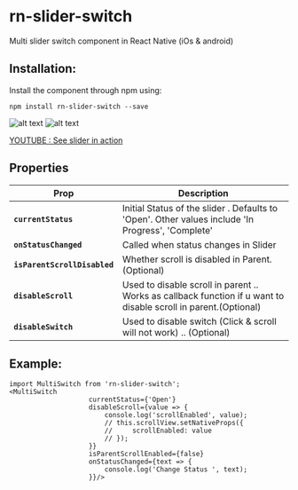 # rn-slider-switch
Multi slider switch component in React Native (iOs & android)



## Installation:

Install the component through npm using:

```
npm install rn-slider-switch --save
```

![alt text](https://raw.githubusercontent.com/victorkvarghese/rn-slider-switch/master/one.png)
![alt text](https://raw.githubusercontent.com/victorkvarghese/rn-slider-switch/master/last.png)

[YOUTUBE : See slider in action](https://www.youtube.com/watch?v=d7oeRdoRyFk&feature=youtu.be)

## Properties

| Prop                                                    | Description                                                                                                    |
| ------------------------------------------------------- | -------------------------------------------------------------------------------------------------------------- |
| **`currentStatus`**                                     | Initial Status of the slider . Defaults to 'Open'. Other values include 'In Progress', 'Complete'                   |
| **`onStatusChanged`**                                    | Called when status changes in Slider                                                                         |
| **`isParentScrollDisabled`**                                    | Whether scroll is disabled in Parent.(Optional)                                                                 |
| **`disableScroll`**                                | Used to disable scroll in parent .. Works as callback function if u want to disable scroll in parent.(Optional)                                  |
| **`disableSwitch`**                                | Used to disable switch (Click & scroll will not work) .. (Optional)                                 |




## Example:
```
import MultiSwitch from 'rn-slider-switch';
<MultiSwitch
                    currentStatus={'Open'}
                    disableScroll={value => {
                        console.log('scrollEnabled', value);
                        // this.scrollView.setNativeProps({
                        //     scrollEnabled: value
                        // });
                    }}
                    isParentScrollEnabled={false}
                    onStatusChanged={text => {
                        console.log('Change Status ', text);
                    }}/>
```

